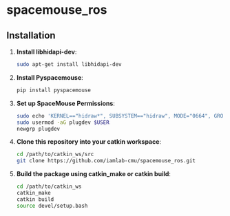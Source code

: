 # spacemouse_ros

## Installation

1. **Install libhidapi-dev**:
     ```sh
     sudo apt-get install libhidapi-dev
     ```

2. **Install Pyspacemouse**:
     ```sh
     pip install pyspacemouse
     ```

3. **Set up SpaceMouse Permissions**:
     ```sh
     sudo echo 'KERNEL=="hidraw*", SUBSYSTEM=="hidraw", MODE="0664", GROUP="plugdev"' > /etc/udev/rules.d/99-hidraw-permissions.rules
	 sudo usermod -aG plugdev $USER
	 newgrp plugdev
     ```

4. **Clone this repository into your catkin workspace**:
     ```sh
     cd /path/to/catkin_ws/src
     git clone https://github.com/iamlab-cmu/spacemouse_ros.git
     ```

5. **Build the package using catkin_make or catkin build**:
     ```sh
     cd /path/to/catkin_ws
     catkin_make
     catkin build
     source devel/setup.bash
     ```